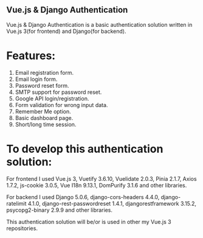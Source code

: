 ## Vue.js & Django Authentication

Vue.js & Django Authentication is a basic authentication solution written in Vue.js 3(for frontend) and Django(for backend).

# Features:
1. Email registration form.
2. Email login form.
3. Password reset form.
4. SMTP support for password reset.
5. Google API login/registration.
6. Form validation for wrong input data.
7. Remember Me option.
8. Basic dashboard page.
9. Short/long time session.

# To develop this authentication solution:

For frontend I used Vue.js 3, Vuetify 3.6.10, Vuelidate 2.0.3, Pinia 2.1.7, Axios 1.7.2, js-cookie 3.0.5, Vue I18n 9.13.1, DomPurify 3.1.6 and other libraries.

For backend I used Django 5.0.6, django-cors-headers 4.4.0, django-ratelimit 4.1.0, django-rest-passwordreset 1.4.1, djangorestframework  3.15.2, psycopg2-binary  2.9.9 and other libraries.

This authentication solution will be/or is used in other my Vue.js 3 repositories. 
